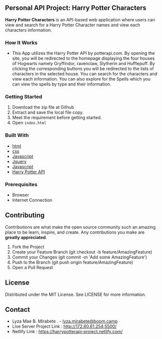 <!-- ABOUT THE PROJECT -->
## Personal API Project: Harry Potter Characters
<!-- [![Product Name Screen Shot][product-screenshot]](https://example.com) -->
**Harry Potter Characters** is an API-based web application where users can view and search for a Harry Potter Character names and view each characters information.
### How It Works

-  This App utilizes the Harry Potter API by potterapi.com. By opening the site, you will be redirected to the homepage displaying the four houses of Hogwarts namely Gryffindor, ravenclaw, Slytherin and Hufflepuff. By clicking the corresponding buttons you will be redirected to the lists of characters in the selected house. You can search for the characters and view each information. You can also explore for the Spells which you can view the spells by type and their information.

### Getting Started

1. Download the zip file at Github
2. Extract and save the local file copy.
3. Meet the requirement before getting started.
4. Open `index.html`

### Built With

-  [html](https://www.w3schools.com/html/html_intro.asp)
-  [css](https://www.w3schools.com/css/)
-  [Javascript](http://vanilla-js.com/)
-  [Jquery](http://jquery.com/)
-  [Javascript](https://fonts.google.com/)
-  [Harry Potter API](https://potterapi.com)

### Prerequisites

-  Browser
-  Internet Connection

<!-- CONTRIBUTING -->
## Contributing

Contributions are what make the open source community such an amazing place to be learn, inspire, and create. Any contributions you make are **greatly appreciated**.
1. Fork the Project
2. Create your Feature Branch (git checkout -b feature/AmazingFeature)
3. Commit your Changes (git commit -m 'Add some AmazingFeature')
4. Push to the Branch (git push origin feature/AmazingFeature)
5. Open a Pull Request
<!-- LICENSE -->

## License

Distributed under the MIT License. See LICENSE for more information.

<!-- CONTACT -->
## Contact

- Lyza Mae B. Mirabete . - lyza.mirabete@boom.camp
- Live Server Project Link : http://172.60.61.254:5500/
- Netlify Link : https://harrypotterapi-project.netlify.com/
